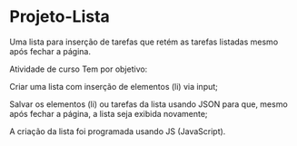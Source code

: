 # Projeto-Lista
Uma lista para inserção de tarefas que retém as tarefas listadas mesmo após fechar a página.

Atividade de curso
Tem por objetivo:

 Criar uma lista com inserção de elementos (li) via input;
 
 Salvar os elementos (li) ou tarefas da lista usando JSON para que, mesmo após fechar a página, a lista seja exibida novamente;
 
 A criação da lista foi programada usando JS (JavaScript).
